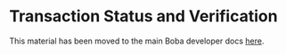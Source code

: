 # Transaction Status and Verification

This material has been moved to the main Boba developer docs [here](https://docs.boba.network/developer-docs/007_xdomain-tx-status.md).